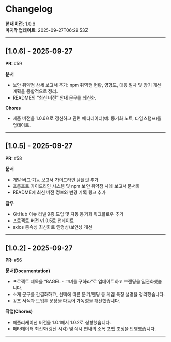 # Changelog

**현재 버전:** 1.0.6  
**마지막 업데이트:** 2025-09-27T06:29:53Z  

---

## [1.0.6] - 2025-09-27

**PR:** #59  

**문서**
- 보안 취약점 상세 보고서 추가: npm 취약점 현황, 영향도, 대응 절차 및 장기 개선 계획을 종합적으로 정리.
- README의 “최신 버전” 안내 문구를 최신화.

**Chores**
- 제품 버전을 1.0.6으로 갱신하고 관련 메타데이터(예: 동기화 노트, 타임스탬프)를 업데이트.

---

## [1.0.5] - 2025-09-27

**PR:** #58  

**문서**
- 개발·버그·기능 보고서 가이드라인 템플릿 추가
- 프롬프트 가이드라인 시스템 및 npm 보안 취약점 사례 보고서 문서화
- README에 최신 버전 정보와 변경 기록 링크 추가

**잡무**
- GitHub 이슈 라벨 9종 도입 및 자동 동기화 워크플로우 추가
- 프로젝트 버전 v1.0.5로 업데이트
- axios 종속성 최신화로 안정성/보안성 개선

---

## [1.0.2] - 2025-09-27

**PR:** #56  

**문서(Documentation)**
- 프로젝트 제목을 “BAGEL - 그녀를 구하라”로 업데이트하고 브랜딩을 일관화했습니다.
- 소개 문구를 간결화하고, 선택에 따른 분기/엔딩 등 게임 특징 설명을 정리했습니다.
- 강조 서식과 도입부 문장을 다듬어 가독성을 개선했습니다.

**작업(Chores)**
- 애플리케이션 버전을 1.0.1에서 1.0.2로 상향했습니다.
- 메타데이터 최신화(갱신 시각) 및 예시 안내의 소폭 포맷 조정을 반영했습니다.

---

